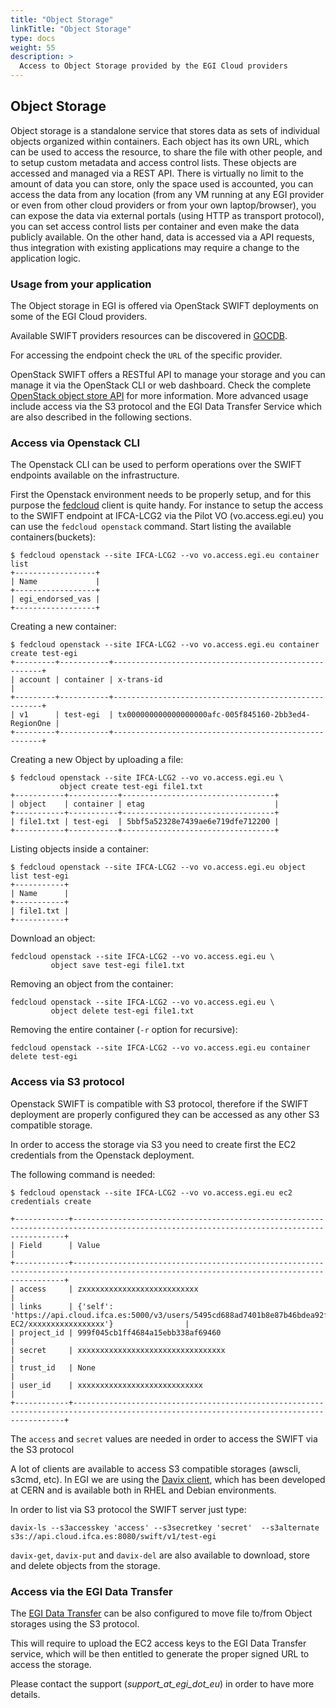 ```yaml
---
title: "Object Storage"
linkTitle: "Object Storage"
type: docs
weight: 55
description: >
  Access to Object Storage provided by the EGI Cloud providers
---
```


## Object Storage

Object storage is a standalone service that stores data as sets of individual
objects organized within containers. Each object has its own URL, which can be
used to access the resource, to share the file with other people, and to setup
custom metadata and access control lists. These objects are accessed and managed
via a REST API. There is virtually no limit to the amount of data you can store,
only the space used is accounted, you can access the data from any location
(from any VM running at any EGI provider or even from other cloud providers or
from your own laptop/browser), you can expose the data via external portals
(using HTTP as transport protocol), you can set access control lists per
container and even make the data publicly available. On the other hand, data is
accessed via a API requests, thus integration with existing applications may
require a change to the application logic.

### Usage from your application

The Object storage in EGI is offered via OpenStack SWIFT deployments on some of
the EGI Cloud providers.

Available SWIFT providers resources can be discovered in
[GOCDB](https://goc.egi.eu/portal/index.php?Page_Type=Services&serviceType=org.openstack.swift&selectItemserviceType=org.openstack.swift&ngi=&searchTerm=&production=TRUE&monitored=TRUE&certStatus=Certified&scopeMatch=all&servKeyNames=&servKeyValue=).

For accessing the endpoint check the `URL` of the specific provider.

OpenStack SWIFT offers a RESTful API to manage your storage and you can manage
it via the OpenStack CLI or web dashboard. Check the complete
[OpenStack object store API](https://docs.openstack.org/api-ref/object-store/)
for more information. More advanced usage include access via the S3 protocol and
the EGI Data Transfer Service which are also described in the following
sections.

### Access via Openstack CLI

The Openstack CLI can be used to perform operations over the SWIFT endpoints
available on the infrastructure.

First the Openstack environment needs to be properly setup, and for this purpose
the [fedcloud](https://fedcloudclient.fedcloud.eu) client is quite handy. For
instance to setup the access to the SWIFT endpoint at IFCA-LCG2 via the Pilot VO
(vo.access.egi.eu) you can use the `fedcloud openstack` command. Start listing
the available containers(buckets):

```shell
$ fedcloud openstack --site IFCA-LCG2 --vo vo.access.egi.eu container list
+------------------+
| Name             |
+------------------+
| egi_endorsed_vas |
+------------------+
```

Creating a new container:

```shell
$ fedcloud openstack --site IFCA-LCG2 --vo vo.access.egi.eu container create test-egi
+---------+-----------+------------------------------------------------------+
| account | container | x-trans-id                                           |
+---------+-----------+------------------------------------------------------+
| v1      | test-egi  | tx000000000000000000afc-005f845160-2bb3ed4-RegionOne |
+---------+-----------+------------------------------------------------------+
```

Creating a new Object by uploading a file:

```shell
$ fedcloud openstack --site IFCA-LCG2 --vo vo.access.egi.eu \
           object create test-egi file1.txt
+-----------+-----------+----------------------------------+
| object    | container | etag                             |
+-----------+-----------+----------------------------------+
| file1.txt | test-egi  | 5bbf5a52328e7439ae6e719dfe712200 |
+-----------+-----------+----------------------------------+
```

Listing objects inside a container:

```shell
$ fedcloud openstack --site IFCA-LCG2 --vo vo.access.egi.eu object list test-egi
+-----------+
| Name      |
+-----------+
| file1.txt |
+-----------+
```

Download an object:

```shell
fedcloud openstack --site IFCA-LCG2 --vo vo.access.egi.eu \
         object save test-egi file1.txt
```

Removing an object from the container:

```shell
fedcloud openstack --site IFCA-LCG2 --vo vo.access.egi.eu \
         object delete test-egi file1.txt
```

Removing the entire container (`-r` option for recursive):

```shell
fedcloud openstack --site IFCA-LCG2 --vo vo.access.egi.eu container delete test-egi
```

### Access via S3 protocol

Openstack SWIFT is compatible with S3 protocol, therefore if the SWIFT
deployment are properly configured they can be accessed as any other S3
compatible storage.

In order to access the storage via S3 you need to create first the EC2
credentials from the Openstack deployment.

The following command is needed:

<!-- markdownlint-disable line-length -->
```shell
$ fedcloud openstack --site IFCA-LCG2 --vo vo.access.egi.eu ec2 credentials create

+------------+------------------------------------------------------------------------------------------------------------------------------------------+
| Field      | Value                                                                                                                                    |
+------------+------------------------------------------------------------------------------------------------------------------------------------------+
| access     | zxxxxxxxxxxxxxxxxxxxxxxxxxx                                                                                                              |
| links      | {'self': 'https://api.cloud.ifca.es:5000/v3/users/5495cd688ad7401b8e87b46bdea92f33/credentials/OS-EC2/xxxxxxxxxxxxxxxxx'}                |
| project_id | 999f045cb1ff4684a15ebb338af69460                                                                                                         |
| secret     | xxxxxxxxxxxxxxxxxxxxxxxxxxxxxxxxx                                                                                                        |
| trust_id   | None                                                                                                                                     |
| user_id    | xxxxxxxxxxxxxxxxxxxxxxxxxxxx                                                                                                             |
+------------+------------------------------------------------------------------------------------------------------------------------------------------+
```

<!-- markdownlint-enable line-length -->

The `access` and `secret` values are needed in order to access the SWIFT via the
S3 protocol

A lot of clients are available to access S3 compatible storages (awscli, s3cmd,
etc). In EGI we are using the [Davix client](https://davix.web.cern.ch), which
has been developed at CERN and is available both in RHEL and Debian
environments.

In order to list via S3 protocol the SWIFT server just type:

```shell
davix-ls --s3accesskey 'access' --s3secretkey 'secret'  --s3alternate s3s://api.cloud.ifca.es:8080/swift/v1/test-egi

```

`davix-get`, `davix-put` and `davix-del` are also available to download, store
and delete objects from the storage.

### Access via the EGI Data Transfer

The [EGI Data Transfer](../../data-transfer) can be also configured to move file
to/from Object storages using the S3 protocol.

This will require to upload the EC2 access keys to the EGI Data Transfer
service, which will be then entitled to generate the proper signed URL to access
the storage.

Please contact the support (_support_at_egi_dot_eu_) in order to have more
details.
